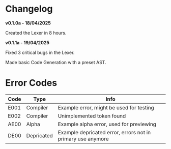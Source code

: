 # Changelog

**v0.1.0a - 18/04/2025**

Created the Lexer in 8 hours.

**v0.1.1a - 19/04/2025**

Fixed 3 critical bugs in the Lexer.

Made basic Code Generation with a preset AST.

# Error Codes

|Code|Type|Info|
| --- | --- | --- |
|E001|Compiler|Example error, might be used for testing
|E002|Compiler|Unimplemented token found
|AE00|Alpha|Example alpha error, used for previewing
|DE00|Depricated|Example depricated error, errors not in primary use anymore
